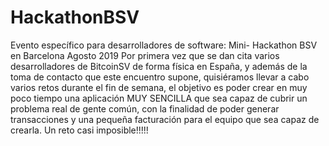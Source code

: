 # HackathonBSV
Evento específico para desarrolladores de software:  Mini- Hackathon BSV en Barcelona Agosto 2019 Por primera vez que se dan cita varios desarrolladores de BitcoinSV de forma física en España, y además de la toma de contacto que este encuentro supone, quisiéramos llevar a cabo varios retos durante el fin de semana, el objetivo es poder crear en muy poco tiempo una aplicación MUY SENCILLA que sea capaz de cubrir un problema real de gente común, con la finalidad de poder generar transacciones y una pequeña facturación para el equipo que sea capaz de crearla. Un reto casi imposible!!!!!
